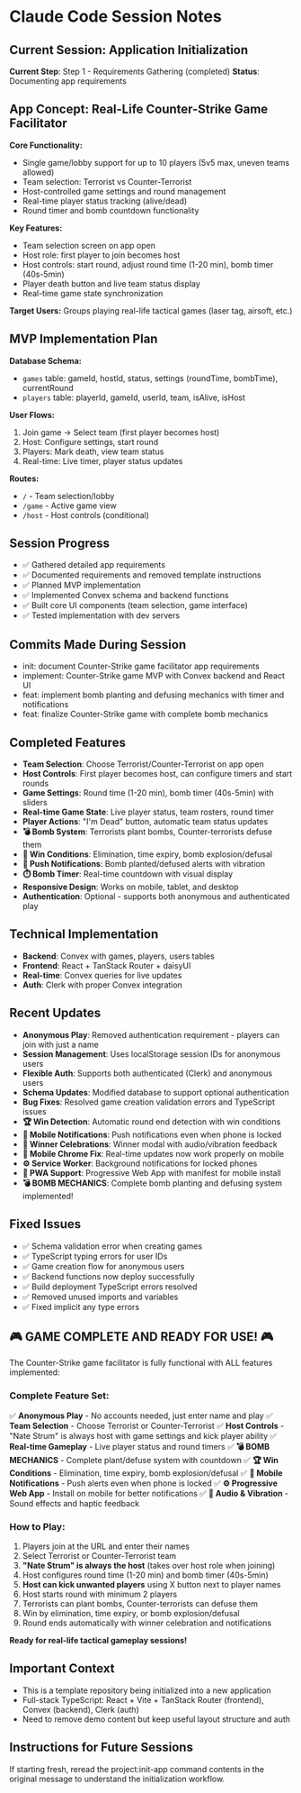 # Claude Code Session Notes

## Current Session: Application Initialization

**Current Step**: Step 1 - Requirements Gathering (completed)
**Status**: Documenting app requirements

## App Concept: Real-Life Counter-Strike Game Facilitator

**Core Functionality:**
- Single game/lobby support for up to 10 players (5v5 max, uneven teams allowed)
- Team selection: Terrorist vs Counter-Terrorist
- Host-controlled game settings and round management
- Real-time player status tracking (alive/dead)
- Round timer and bomb countdown functionality

**Key Features:**
- Team selection screen on app open
- Host role: first player to join becomes host
- Host controls: start round, adjust round time (1-20 min), bomb timer (40s-5min)
- Player death button and live team status display
- Real-time game state synchronization

**Target Users:** Groups playing real-life tactical games (laser tag, airsoft, etc.)

## MVP Implementation Plan

**Database Schema:**
- `games` table: gameId, hostId, status, settings (roundTime, bombTime), currentRound
- `players` table: playerId, gameId, userId, team, isAlive, isHost

**User Flows:**
1. Join game → Select team (first player becomes host)
2. Host: Configure settings, start round
3. Players: Mark death, view team status
4. Real-time: Live timer, player status updates

**Routes:**
- `/` - Team selection/lobby
- `/game` - Active game view
- `/host` - Host controls (conditional)

## Session Progress
- ✅ Gathered detailed app requirements
- ✅ Documented requirements and removed template instructions
- ✅ Planned MVP implementation
- ✅ Implemented Convex schema and backend functions
- ✅ Built core UI components (team selection, game interface)
- ✅ Tested implementation with dev servers

## Commits Made During Session
- init: document Counter-Strike game facilitator app requirements
- implement: Counter-Strike game MVP with Convex backend and React UI
- feat: implement bomb planting and defusing mechanics with timer and notifications
- feat: finalize Counter-Strike game with complete bomb mechanics

## Completed Features
- **Team Selection**: Choose Terrorist/Counter-Terrorist on app open
- **Host Controls**: First player becomes host, can configure timers and start rounds
- **Game Settings**: Round time (1-20 min), bomb timer (40s-5min) with sliders
- **Real-time Game State**: Live player status, team rosters, round timer
- **Player Actions**: "I'm Dead" button, automatic team status updates
- **💣 Bomb System**: Terrorists plant bombs, Counter-terrorists defuse them
- **🎯 Win Conditions**: Elimination, time expiry, bomb explosion/defusal
- **📱 Push Notifications**: Bomb planted/defused alerts with vibration
- **⏱️ Bomb Timer**: Real-time countdown with visual display
- **Responsive Design**: Works on mobile, tablet, and desktop
- **Authentication**: Optional - supports both anonymous and authenticated play

## Technical Implementation
- **Backend**: Convex with games, players, users tables
- **Frontend**: React + TanStack Router + daisyUI
- **Real-time**: Convex queries for live updates
- **Auth**: Clerk with proper Convex integration

## Recent Updates
- **Anonymous Play**: Removed authentication requirement - players can join with just a name
- **Session Management**: Uses localStorage session IDs for anonymous users  
- **Flexible Auth**: Supports both authenticated (Clerk) and anonymous users
- **Schema Updates**: Modified database to support optional authentication
- **Bug Fixes**: Resolved game creation validation errors and TypeScript issues
- **🏆 Win Detection**: Automatic round end detection with win conditions
- **📱 Mobile Notifications**: Push notifications even when phone is locked
- **🎉 Winner Celebrations**: Winner modal with audio/vibration feedback
- **📲 Mobile Chrome Fix**: Real-time updates now work properly on mobile
- **⚙️ Service Worker**: Background notifications for locked phones
- **📱 PWA Support**: Progressive Web App with manifest for mobile install
- **💣 BOMB MECHANICS**: Complete bomb planting and defusing system implemented!

## Fixed Issues
- ✅ Schema validation error when creating games
- ✅ TypeScript typing errors for user IDs
- ✅ Game creation flow for anonymous users
- ✅ Backend functions now deploy successfully
- ✅ Build deployment TypeScript errors resolved
- ✅ Removed unused imports and variables
- ✅ Fixed implicit any type errors

## 🎮 GAME COMPLETE AND READY FOR USE! 🎮

The Counter-Strike game facilitator is fully functional with ALL features implemented:

### Complete Feature Set:
✅ **Anonymous Play** - No accounts needed, just enter name and play
✅ **Team Selection** - Choose Terrorist or Counter-Terrorist
✅ **Host Controls** - "Nate Strum" is always host with game settings and kick player ability
✅ **Real-time Gameplay** - Live player status and round timers
✅ **💣 BOMB MECHANICS** - Complete plant/defuse system with countdown
✅ **🏆 Win Conditions** - Elimination, time expiry, bomb explosion/defusal
✅ **📱 Mobile Notifications** - Push alerts even when phone is locked
✅ **⚙️ Progressive Web App** - Install on mobile for better notifications
✅ **🎵 Audio & Vibration** - Sound effects and haptic feedback

### How to Play:
1. Players join at the URL and enter their names
2. Select Terrorist or Counter-Terrorist team
3. **"Nate Strum" is always the host** (takes over host role when joining)
4. Host configures round time (1-20 min) and bomb timer (40s-5min)  
5. **Host can kick unwanted players** using X button next to player names
6. Host starts round with minimum 2 players
7. Terrorists can plant bombs, Counter-terrorists can defuse them
8. Win by elimination, time expiry, or bomb explosion/defusal
9. Round ends automatically with winner celebration and notifications

**Ready for real-life tactical gameplay sessions!**

## Important Context
- This is a template repository being initialized into a new application
- Full-stack TypeScript: React + Vite + TanStack Router (frontend), Convex (backend), Clerk (auth)
- Need to remove demo content but keep useful layout structure and auth

## Instructions for Future Sessions
If starting fresh, reread the project:init-app command contents in the original message to understand the initialization workflow.
